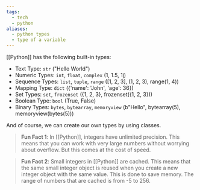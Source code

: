 ```yaml
---
tags:
  - tech
  - python
aliases:
  - python types
  - type of a variable
---
```

[[Python]] has the following built-in types:
- Text Type: `str` ("Hello World")
- Numeric Types: `int`, `float`, `complex` (1, 1.5, 1j)
- Sequence Types: `list`, `tuple`, `range` ([1, 2, 3], (1, 2, 3), range(1, 4))
- Mapping Type: `dict` ({'name': 'John', 'age': 36})
- Set Types: `set`, `frozenset` ({1, 2, 3}, frozenset({1, 2, 3}))
- Boolean Type: `bool` (True, False)
- Binary Types: `bytes`, `bytearray`, `memoryview` (b"Hello", bytearray(5), memoryview(bytes(5)))

And of course, we can create our own types by using classes.

> **Fun Fact 1**: In [[Python]], integers have unlimited precision. This means that you can work with very large numbers without worrying about overflow. But this comes at the cost of speed.

> **Fun Fact 2**: Small integers in [[Python]] are cached. This means that the same small integer object is reused when you create a new integer object with the same value. This is done to save memory. The range of numbers that are cached is from -5 to 256.